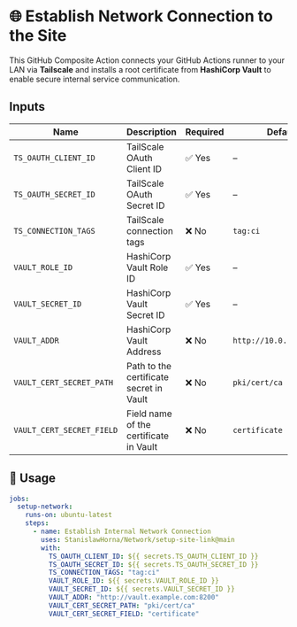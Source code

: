 # 🌐 Establish Network Connection to the Site

This GitHub Composite Action connects your GitHub Actions runner to your LAN via **Tailscale**
and installs a root certificate from **HashiCorp Vault** to enable secure internal service communication.

## Inputs

| Name                      | Description                             | Required | Default                  |
| ------------------------- | --------------------------------------- | -------- | ------------------------ |
| `TS_OAUTH_CLIENT_ID`      | TailScale OAuth Client ID               | ✅ Yes   | –                        |
| `TS_OAUTH_SECRET_ID`      | TailScale OAuth Secret ID               | ✅ Yes   | –                        |
| `TS_CONNECTION_TAGS`      | TailScale connection tags               | ❌ No    | `tag:ci`                 |
| `VAULT_ROLE_ID`           | HashiCorp Vault Role ID                 | ✅ Yes   | –                        |
| `VAULT_SECRET_ID`         | HashiCorp Vault Secret ID               | ✅ Yes   | –                        |
| `VAULT_ADDR`              | HashiCorp Vault Address                 | ❌ No    | `http://10.0.10.10:8200` |
| `VAULT_CERT_SECRET_PATH`  | Path to the certificate secret in Vault | ❌ No    | `pki/cert/ca`            |
| `VAULT_CERT_SECRET_FIELD` | Field name of the certificate in Vault  | ❌ No    | `certificate`            |

## 🚀 Usage

```YAML
jobs:
  setup-network:
    runs-on: ubuntu-latest
    steps:
      - name: Establish Internal Network Connection
        uses: StanislawHorna/Network/setup-site-link@main
        with:
          TS_OAUTH_CLIENT_ID: ${{ secrets.TS_OAUTH_CLIENT_ID }}
          TS_OAUTH_SECRET_ID: ${{ secrets.TS_OAUTH_SECRET_ID }}
          TS_CONNECTION_TAGS: "tag:ci"
          VAULT_ROLE_ID: ${{ secrets.VAULT_ROLE_ID }}
          VAULT_SECRET_ID: ${{ secrets.VAULT_SECRET_ID }}
          VAULT_ADDR: "http://vault.example.com:8200"
          VAULT_CERT_SECRET_PATH: "pki/cert/ca"
          VAULT_CERT_SECRET_FIELD: "certificate"
```
